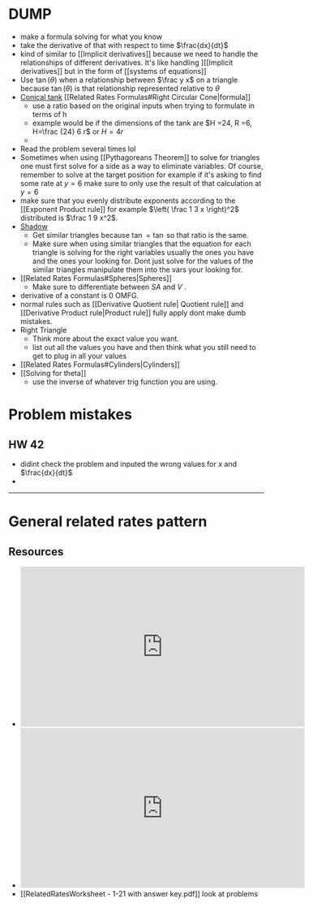 
# DUMP
- make a formula solving for what you know
- take the derivative of that with respect to time $\frac{dx}{dt}$
- kind of similar to [[Implicit derivatives]] because we need to handle the relationships of different derivatives. It's like handling ][[Implicit derivatives]] but in the form of [[systems of equations]]
- Use $\tan(\theta)$ when a relationship between $\frac y x$ on a triangle because $\tan(\theta)$ is that relationship represented relative to $\theta$   
- [Conical tank](https://youtu.be/ps-r4nti5Go?t=3022) [[Related Rates Formulas#Right Circular Cone|formula]]
	- use a ratio based on the original inputs when trying to formulate in terms of h 
	- example would be if the dimensions of the tank are $H =24, R =6, H=\frac {24} 6 r$ or $H = 4r$
	- 
- Read the problem several times lol
- Sometimes when using [[Pythagoreans Theorem]] to solve for triangles one must first solve for a side as a way to eliminate variables. Of course, remember to solve at the target position for example if it's asking to find some rate at $y=6$ make sure to only use the result of that calculation at $y = 6$ 
- make sure that you evenly distribute exponents  according to the [[Exponent Product rule]] for example $\left( \frac 1 3 x \right)^2$ distributed is $\frac 1 9 x^2$.
- [Shadow](https://youtu.be/ps-r4nti5Go?t=3532) 
	- Get similar triangles because $\tan = \tan$ so that ratio is the same.
	- Make sure when using similar triangles that the equation for each triangle is solving for the right variables usually the ones you have and the ones your looking for. Dont just solve for the values of the similar triangles manipulate them into the vars your looking for.
- [[Related Rates Formulas#Spheres|Spheres]]  
	- Make sure to differentiate between $SA$ and $V$ . 
- derivative of a constant is 0 OMFG.
- normal rules such as [[Derivative Quotient rule| Quotient rule]] and [[Derivative Product rule|Product rule]] fully apply dont make dumb mistakes.
- Right Triangle
	- Think more about the exact value you want.
	- list out all the values you have and then think what you still need to get to plug in all your values 
- [[Related Rates Formulas#Cylinders|Cylinders]] 
- [[Solving for theta]]
	- use the inverse of whatever trig function you are using.


# Problem mistakes

## HW 42
- didint check the problem and inputed the wrong values for $x$ and $\frac{dx}{dt}$
- 


---
# General related rates pattern 


## Resources
- <iframe width="560" height="315" src="https://www.youtube.com/embed/I9mVUo-bhM8?si=p_JW0S2lWADVzPFM" title="YouTube video player" frameborder="0" allow="accelerometer; autoplay; clipboard-write; encrypted-media; gyroscope; picture-in-picture; web-share" allowfullscreen></iframe>
- <iframe width="560" height="315" src="https://www.youtube.com/embed/ps-r4nti5Go?si=A-IUg6gjn9FvJoV1" title="YouTube video player" frameborder="0" allow="accelerometer; autoplay; clipboard-write; encrypted-media; gyroscope; picture-in-picture; web-share" allowfullscreen></iframe>
- [[RelatedRatesWorksheet - 1-21  with answer key.pdf]] look at problems